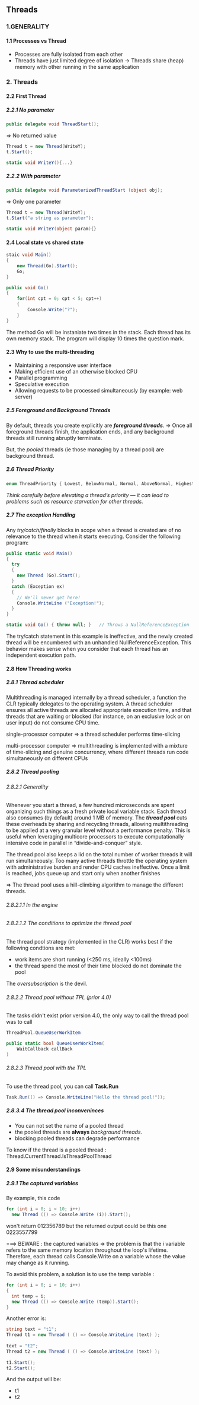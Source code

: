 ## Threads

### 1.GENERALITY


#### 1.1 Processes vs Thread

- Processes are fully isolated from each other
- Threads have just limited degree of isolation
   -> Threads share (heap) memory with other running in the same application

### 2. Threads

#### 2.2 First Thread

##### 2.2.1 No parameter
```cs
public delegate void ThreadStart();
```
=> No returned value

```cs
Thread t = new Thread(WriteY);
t.Start();

static void WriteY(){...}
```


##### 2.2.2 With parameter

```cs
public delegate void ParameterizedThreadStart (object obj);
```
=> Only one parameter

```cs
Thread t = new Thread(WriteY);
t.Start("a string as parameter");

static void WriteY(object param){}
```

#### 2.4 Local state vs shared state

```cs
staic void Main()
{
	new Thread(Go).Start();
	Go;
}

public void Go()
{
	for(int cpt = 0; cpt < 5; cpt++)
	{
		Console.Write("?");
	}	
}
```
The method Go will be instaniate two times in the stack. Each thread has its own memory stack. 
The program will display 10 times the question mark.

#### 2.3 Why to use the multi-threading

- Maintaining a responsive user interface
- Making efficient use of an otherwise blocked CPU
- Parallel programming
- Speculative execution
- Allowing requests to be processed simultaneously (by example: web server)

##### 2.5 Foreground and Background Threads
By default, threads you create explicitly are **_foreground threads_**.
=> Once all foreground threads finish, the application ends, and any background threads still running abruptly terminate.

But, the _pooled_ threads (ie those managing by a thread pool) are background thread.

##### 2.6 Thread Priority

```cs
enum ThreadPriority { Lowest, BelowNormal, Normal, AboveNormal, Highest }
```

_Think carefully before elevating a thread’s priority — it can lead to problems such as resource starvation for other threads._

##### 2.7 The exception Handling

Any _try/catch/finally_ blocks in scope when a thread is created are of no relevance to the thread when it starts executing. Consider the following program:

```cs
public static void Main()
{
  try
  {
    new Thread (Go).Start();
  }
  catch (Exception ex)
  {
    // We'll never get here!
    Console.WriteLine ("Exception!");
  }
}

static void Go() { throw null; }   // Throws a NullReferenceException
```

The try/catch statement in this example is ineffective, and the newly created thread will be encumbered with an unhandled NullReferenceException. This behavior makes sense when you consider that each thread has an independent execution path.



#### 2.8 How Threading works

##### 2.8.1 Thread scheduler

Multithreading is managed internally by a thread scheduler, a function the CLR typically delegates to the operating system.
A thread scheduler ensures all active threads are allocated appropriate execution time, and that threads that are waiting
or blocked (for instance, on an exclusive lock or on user input)  do not consume CPU time.

single-processor computer => a thread scheduler performs time-slicing

multi-processor computer => multithreading is implemented with a mixture of time-slicing and genuine concurrency,
where different threads run code simultaneously on different CPUs

##### 2.8.2 Thread pooling

###### 2.8.2.1 Generality

Whenever you start a thread, a few hundred microseconds are spent organizing such things as a fresh private local variable stack. Each thread also consumes (by default) around 1 MB of memory. The _**thread pool**_ cuts these overheads by sharing and recycling threads, allowing multithreading to be applied at a very granular level without a performance penalty. This is useful when leveraging multicore processors to execute computationally intensive code in parallel in “divide-and-conquer” style.

The thread pool also keeps a lid on the total number of worker threads it will run simultaneously. Too many active threads throttle the operating system with administrative burden and render CPU caches ineffective. Once a limit is reached, jobs queue up and start only when another finishes

=> The thread pool uses a hill-climbing algorithm to manage the different threads.

###### 2.8.2.1.1 In the engine


###### 2.8.2.1.2 The conditions to optimize the thread pool

The thread pool strategy (implemented in the CLR) works best if the following condtions are met:
- work items are short running (<250 ms, ideally <100ms)
- the thread spend the most of their time blocked do not dominate the pool

The _oversubscription_ is the devil.


###### 2.8.2.2 Thread pool without TPL (prior 4.0)

The tasks didn't exist prior version 4.0, the only way to call the thread pool was to call 

```cs
ThreadPool.QueueUserWorkItem

public static bool QueueUserWorkItem(
	WaitCallback callBack
)
```



###### 2.8.2.3 Thread pool with the TPL

To use the thread pool, you can call __Task.Run__

```cs
Task.Run(() => Console.WriteLine("Hello the thread pool!"));
```


##### 2.8.3.4 The thread pool inconveninces

- You can not set the name of a pooled thread
- the pooled threads are __always__ _background threads_.
- blocking pooled threads can degrade performance

To know if the thread is a pooled thread : Thread.CurrentThread.IsThreadPoolThread


#### 2.9 Some misunderstandings

##### 2.9.1 The captured variables

By example, this code

```cs
for (int i = 0; i < 10; i++)
  new Thread (() => Console.Write (i)).Start();
```

won't return 012356789 but the returned output could be this one
0223557799

===> BEWARE : the captured variables => the problem is that the _i_ variable refers to the same memory location throughout the loop's lifetime. Therefore, each thread calls Console.Write on a variable whose the value may change as it running.

To avoid this problem, a solution is to use the temp variable : 

```cs
for (int i = 0; i < 10; i++)
{
  int temp = i;
  new Thread (() => Console.Write (temp)).Start();
}
```

Another error is:
```cs
string text = "t1";
Thread t1 = new Thread ( () => Console.WriteLine (text) );
 
text = "t2";
Thread t2 = new Thread ( () => Console.WriteLine (text) );
 
t1.Start();
t2.Start();
```

And the output will be:
- t1
- t2

